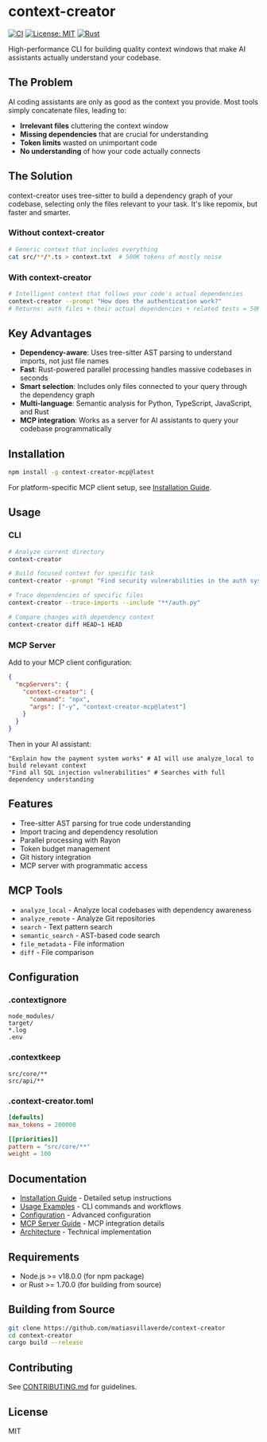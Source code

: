 # context-creator

[![CI](https://github.com/matiasvillaverde/context-creator/actions/workflows/ci.yml/badge.svg)](https://github.com/matiasvillaverde/context-creator/actions/workflows/ci.yml)
[![License: MIT](https://img.shields.io/badge/License-MIT-blue.svg)](https://opensource.org/licenses/MIT)
[![Rust](https://img.shields.io/badge/rust-%23000000.svg?style=flat&logo=rust&logoColor=white)](https://www.rust-lang.org/)

High-performance CLI for building quality context windows that make AI assistants actually understand your codebase.

## The Problem

AI coding assistants are only as good as the context you provide. Most tools simply concatenate files, leading to:

- **Irrelevant files** cluttering the context window
- **Missing dependencies** that are crucial for understanding
- **Token limits** wasted on unimportant code
- **No understanding** of how your code actually connects

## The Solution

context-creator uses tree-sitter to build a dependency graph of your codebase, selecting only the files relevant to your task. It's like repomix, but faster and smarter.

### Without context-creator
```bash
# Generic context that includes everything
cat src/**/*.ts > context.txt  # 500K tokens of mostly noise
```

### With context-creator
```bash
# Intelligent context that follows your code's actual dependencies
context-creator --prompt "How does the authentication work?"
# Returns: auth files + their actual dependencies + related tests = 50K relevant tokens
```

## Key Advantages

- **Dependency-aware**: Uses tree-sitter AST parsing to understand imports, not just file names
- **Fast**: Rust-powered parallel processing handles massive codebases in seconds
- **Smart selection**: Includes only files connected to your query through the dependency graph
- **Multi-language**: Semantic analysis for Python, TypeScript, JavaScript, and Rust
- **MCP integration**: Works as a server for AI assistants to query your codebase programmatically

## Installation

```bash
npm install -g context-creator-mcp@latest
```

For platform-specific MCP client setup, see [Installation Guide](docs/installation.md).

## Usage

### CLI

```bash
# Analyze current directory
context-creator

# Build focused context for specific task
context-creator --prompt "Find security vulnerabilities in the auth system"

# Trace dependencies of specific files
context-creator --trace-imports --include "**/auth.py"

# Compare changes with dependency context
context-creator diff HEAD~1 HEAD
```

### MCP Server

Add to your MCP client configuration:

```json
{
  "mcpServers": {
    "context-creator": {
      "command": "npx",
      "args": ["-y", "context-creator-mcp@latest"]
    }
  }
}
```

Then in your AI assistant:
```
"Explain how the payment system works" # AI will use analyze_local to build relevant context
"Find all SQL injection vulnerabilities" # Searches with full dependency understanding
```

## Features

- Tree-sitter AST parsing for true code understanding
- Import tracing and dependency resolution
- Parallel processing with Rayon
- Token budget management
- Git history integration
- MCP server with programmatic access

## MCP Tools

- `analyze_local` - Analyze local codebases with dependency awareness
- `analyze_remote` - Analyze Git repositories
- `search` - Text pattern search
- `semantic_search` - AST-based code search
- `file_metadata` - File information
- `diff` - File comparison

## Configuration

### .contextignore

```gitignore
node_modules/
target/
*.log
.env
```

### .contextkeep

```gitignore
src/core/**
src/api/**
```

### .context-creator.toml

```toml
[defaults]
max_tokens = 200000

[[priorities]]
pattern = "src/core/**"
weight = 100
```

## Documentation

- [Installation Guide](docs/installation.md) - Detailed setup instructions
- [Usage Examples](docs/usage.md) - CLI commands and workflows
- [Configuration](docs/configuration.md) - Advanced configuration
- [MCP Server Guide](docs/mcp-server.md) - MCP integration details
- [Architecture](docs/architecture.md) - Technical implementation

## Requirements

- Node.js >= v18.0.0 (for npm package)
- or Rust >= 1.70.0 (for building from source)

## Building from Source

```bash
git clone https://github.com/matiasvillaverde/context-creator
cd context-creator
cargo build --release
```

## Contributing

See [CONTRIBUTING.md](CONTRIBUTING.md) for guidelines.

## License

MIT